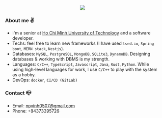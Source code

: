 <div align="center">
 <img align=center src="https://github-readme-streak-stats.herokuapp.com/?user=phucvinh57&hide_border=true)](https://git.io/streak-stats"/>   
</div>

### About me :v:
- I'm a senior at [Ho Chi Minh University of Technology](https://hcmut.edu.vn/) and a software developer.
- Techs: feel free to learn new frameworks (I have used `tsed.io`, `Spring boot`, `MERN stack`, `Nestjs`).
- Databases: `MySQL`, `PostgreSQL`, `MongoDB`, `SQLite3`, `DynamoDB`. Designing databases & working with DBMS is my strength.
- Languages: `C/C++`, `TypeScript`, `Javascript`, `Java`, `Rust`, `Python`. While using high-level languages for work, I use `C/C++` to play with the system as a hobby.
- DevOps: `docker`, `CI/CD (GitLab)`
### Contact :mailbox_closed:
- Email: npvinh0507@gmail.com
- Phone: +84373395726
